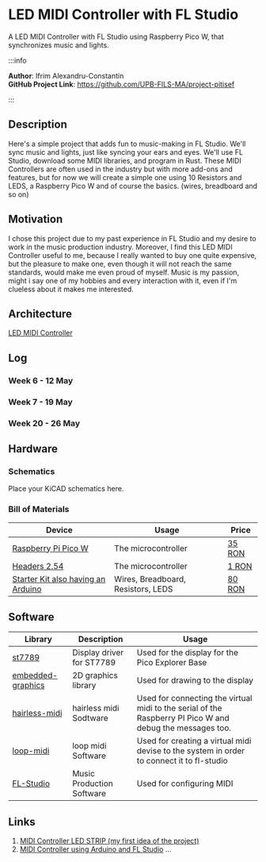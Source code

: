 # LED MIDI Controller with FL Studio
A LED MIDI Controller with FL Studio using Raspberry Pico W, that synchronizes music and lights.

:::info 

**Author**: Ifrim Alexandru-Constantin \
**GitHub Project Link**: https://github.com/UPB-FILS-MA/project-pitisef

:::

## Description

Here's a simple project that adds fun to music-making in FL Studio. We'll sync music and lights, just like syncing your ears and eyes. We'll use FL Studio, download some MIDI libraries, and program in Rust. These MIDI Controllers are often used in the industry but with more add-ons and features, but for now we will create a simple one using 10 Resistors and LEDS, a Raspberry Pico W and of course the basics. (wires, breadboard and so on)

## Motivation

I chose this project due to my past experience in FL Studio and my desire to work in the music production industry. Moreover, I find this LED MIDI Controller useful to me, because I really wanted to buy one quite expensive, but the pleasure to make one, even though it will not reach the same standards, would make me even proud of myself. Music is my passion, might i say one of my hobbies and every interaction with it, even if I'm clueless about it makes me interested.

## Architecture 
[LED MIDI Controller](./architecture.jpeg)
## Log


### Week 6 - 12 May

### Week 7 - 19 May

### Week 20 - 26 May

## Hardware

    

### Schematics

Place your KiCAD schematics here.

### Bill of Materials


| Device | Usage | Price |
|--------|--------|-------|
| [Raspberry Pi Pico W](https://www.raspberrypi.com/documentation/microcontrollers/raspberry-pi-pico.html) | The microcontroller | [35 RON](https://www.optimusdigital.ro/en/raspberry-pi-boards/12394-raspberry-pi-pico-w.html) |
| [Headers 2.54](https://en.wikipedia.org/wiki/Pin_header) | The microcontroller | [1 RON](https://www.optimusdigital.ro/ro/componente-electronice-headere-de-pini/463-header-de-pini-alb-254-mm-40p.html) |
| [Starter Kit also having an Arduino](https://en.wikipedia.org/wiki/Arduino) | Wires, Breadboard, Resistors, LEDS | [80 RON](https://www.optimusdigital.ro/en/optimus-digital-kits/7356-kit-wireless-super-starter-cu-esp8266.html?search_query=Wireless+Super+Starter+Kit+with+ESP8266+%28Programmable+with+Arduino+IDE%29%09&results=1) |


## Software

| Library | Description | Usage |
|---------|-------------|-------|
| [st7789](https://github.com/almindor/st7789) | Display driver for ST7789 | Used for the display for the Pico Explorer Base |
| [embedded-graphics](https://github.com/embedded-graphics/embedded-graphics) | 2D graphics library | Used for drawing to the display |
 [hairless-midi](https://projectgus.github.io/hairless-midiserial/) | hairless midi Sodtware | Used for connecting the virtual midi to the serial of the Raspberry PI Pico W and debug the messages too. |
  [loop-midi](https://www.tobias-erichsen.de/software/loopmidi.html) | loop midi Software | Used for creating a virtual midi devise to the system in order to connect it to fl-studio |
  [FL-Studio](https://www.image-line.com/fl-studio-download/) | Music Production Software | Used for configuring MIDI |
## Links

<!-- Add a few links that inspired you and that you think you will use for your project -->

1. [MIDI Controller LED STRIP (my first idea of the project)](https://www.youtube.com/watch?v=iUlPr0yWuOM)
2. [MIDI Controller using Arduino and FL Studio](https://www.youtube.com/watch?v=yCTj0BCWrsk)
...